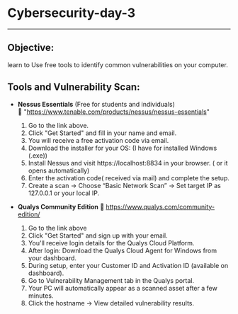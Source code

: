 # Cybersecurity-day-3

---
## Objective:
learn to  Use free tools to identify common vulnerabilities on your computer.

## Tools and Vulnerability Scan:
  - **Nessus Essentials** (Free for students and individuals)  
  🔗 "https://www.tenable.com/products/nessus/nessus-essentials"
    1.  Go to the link above.
    2.  Click "Get Started" and fill in your name and email.
    3.  You will receive a free activation code via email.
    4.  Download the installer for your OS: (I have for installed Windows (.exe))
    5.  Install Nessus and visit https://localhost:8834 in your browser. ( or it opens automatically)
    6.  Enter the activation code( received via mail) and complete the setup.
    7.  Create a scan → Choose “Basic Network Scan” → Set target IP as 127.0.0.1 or your local IP.
       
  - **Qualys Community Edition**
  🔗 https://www.qualys.com/community-edition/
    1. Go to the link above
    2. Click "Get Started" and sign up with your email.
    3. You'll receive login details for the Qualys Cloud Platform.
    4. After login: Download the Qualys Cloud Agent for Windows from your dashboard.
    5. During setup, enter your Customer ID and Activation ID (available on dashboard).
    6. Go to Vulnerability Management tab in the Qualys portal.
    7. Your PC will automatically appear as a scanned asset after a few minutes.
    8. Click the hostname → View detailed vulnerability results.
